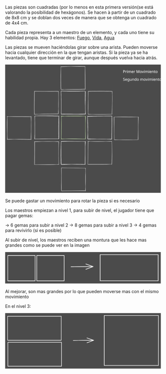 
Las piezas son cuadradas (por lo menos en esta primera versión(se está valorando la posibilidad de hexágonos). Se hacen à partir de un cuadrado de 8x8 cm y se doblan dos veces de manera que se obtenga un cuadrado de 4x4 cm.

Cada pieza representa a un maestro de un elemento, y cada uno tiene su habilidad propia. 
Hay 3 elementos: [Fuego](Fuego.md), [Vida](Vida.md), [Agua](Agua.md)

Las piezas se mueven haciéndolas girar sobre una arista.
Pueden moverse hacia cualquier dirección en la que tengan aristas.
Si la pieza ya se ha levantado, tiene que terminar de girar, aunque después vuelva hacia atrás.

![Tablero](tablero.excalidraw.svg)


Se puede gastar un movimiento para rotar la pieza si es necesario

Los maestros empiezan a nivel 1, para subir de nivel, el jugador tiene que pagar gemas:

 -> 6 gemas para subir a nivel 2
 -> 8 gemas para subir a nivel 3
 -> 4 gemas para revivirlo (si es posible)

Al subir de nivel, los maestros reciben una montura que les hace mas grandes como se puede ver en la imagen

![Mejora de un maestro de nivel 1 a nivel 2](MejoraMaestro2.excalidraw.svg)

Al mejorar, son mas grandes por lo que pueden moverse mas con el mismo movimiento

En el nivel 3:

![Mejora de nivel 2 a nivel 3](MejoraMaestro3.excalidraw.svg)
